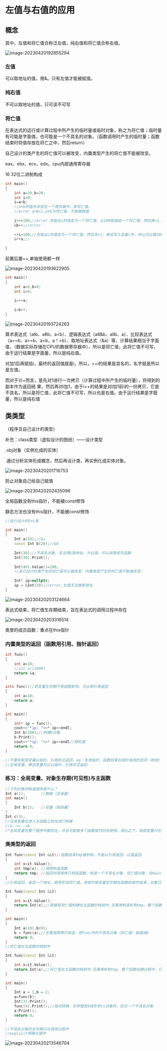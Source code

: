# 左值与右值的应用

## 概念

其中，左值和将亡值合称泛左值，纯右值和将亡值合称右值。

![image-20230420192855294](C:\Users\VoN\AppData\Roaming\Typora\typora-user-images\image-20230420192855294.png)

### 左值

可以取地址的值，用&。只有左值才能被赋值。

### 纯右值

不可以取地址的值，只可读不可写

### 将亡值

在表达式的运行或计算过程中所产生的临时量或临时对象，称之为将亡值；临时量有可能是字面值，也可能是一个不具名的对象。（函数调用时产生的临时量；函数结束时将值存放在将亡之中，然后return）

自己设计的类产生的将亡值可以被改变，内置类型产生的将亡值不能被改变。

eax，ebx，ecx，edx。cpu内部通用寄存器

16      32位二进制构成

```c++
int main()
{
    int a=10,b=20;
    int i=0;
    i=a+b;
    //a+b的值先存放在一个寄存器中，即将亡值，
    //error a+b=i,a+b为将亡值，不能被赋值
    
    i++=100;//error 先取出i的值变为一个将亡值，让100赋值给一个将亡值，然后再+1.(内置类型产生的将亡值,即纯右值不能被修改)
    &b++;//error
    
    ++i=100;//先取出i的值变为一个将亡值，然后先+1，再会写入变量i中，所以可以被100赋值
    &++a;//
    
}
```

前置后置++,单独使用都一样

![image-20230420193622905](C:\Users\VoN\AppData\Roaming\Typora\typora-user-images\image-20230420193622905.png)

```c++
int main()
{
    int a=0,b=0;
    int i=0;
    
    i=++a;
    
    i=b++;
}
```

![image-20230420193724263](C:\Users\VoN\AppData\Roaming\Typora\typora-user-images\image-20230420193724263.png)

算术表达式（atb、a8b、a<b）、逻辑表达式（a8&b、allb、a）、比较表达式（a==b、a>=b、a<b，a！=b）、取地址表达式（&a）等，计算结果相当于字面值，（数据实际存储在CPU的数据寄存器中），所以是将亡值，此将亡值不可写，由于运行结果是字面量，所以是纯右值。

对加1后再赋给i，最终的返回值就是i，所以，++i的结果是具名的，名字就是所以是左值。

而对于计+而言，是先对1进行一次拷贝（计算过程中所产生的临时量），将得到的副本作为返回结
果，然后再对i加1，由于i++的结果是对i加1前i的一份拷贝，它是不具名，所以是将亡值，此将亡值不可写，所以也是右值。由于运行结果是字面量，所以是纯右值

## 类类型

（程序员自己设计的类型）

补充：class类型（虚拟设计的图纸）——设计类型

​			obj对象（实例化成的实体）

​			通过分析实体形成概念，然后再设计类，再实例化成实体对象。

![image-20230420201716753](C:\Users\VoN\AppData\Roaming\Typora\typora-user-images\image-20230420201716753.png)

防止对象自己给自己赋值

![image-20230420202435096](C:\Users\VoN\AppData\Roaming\Typora\typora-user-images\image-20230420202435096.png)

全局函数没有this指针，不能被const修饰

静态方法也没有this指针，不能被const修饰



```c++
//自行设计的Int类

int main()
{
    Int a(10);//&a
    const Int b(20);//&b
    
    Int(30);//不具名对象，无法用&取地址，为右值，可以调用成员函数
    Int(30).Print();
    
    Int(40).Value()=100;
    //自己设计的类产生的将亡值可以被改变，内置类型产生的将亡值不能被改变。
    
    Int* ip=nullptr;
    ip = &Int(50);//error,右值无法被取地址
}
```

![image-20230420203124664](C:\Users\VoN\AppData\Roaming\Typora\typora-user-images\image-20230420203124664.png)

表达式结束，将亡值生存期结束，旨在表达式的调用过程中存在

![image-20230420203316514](C:\Users\VoN\AppData\Roaming\Typora\typora-user-images\image-20230420203316514.png)

类里的成员函数：重点在this指针

### 内置类型的返回（函数用引用、指针返回）

```c++
int func()
{
	int a=10;
    //int ar[1000]
    return &a;
}

int& func()//若变量生存期不受函数影响，可以用引用返回
{
	int a=10;
    return a;
}

int main()
{
    int* ip = func();
    cout<<"*ip: "<<* ip<<endl;
    Int b(200);//构建b对象
    b.Print();
    cout<<"*ip: "<<* ip<<endl//随机值
    return 0;
}

//不要将局部变量以指针、引用形式返回，eg：失效指针，函数结束后指针指向的空间（栈帧）已经被释放，引用同理。		函数结束返回，释放栈帧。
//全局变量、静态变量可以以指针、引用形式返回
```

### 练习：全局变量、对象生存期(可见性)与主函数

```c++
//下列对象的构造顺序是什么？
Int a(1);		//数据（全局量）
int main()
{
	Int b(2);	//变量（局部量）
}
Int c(3);
//全局变量在进入主函数之前先进行构建
//a-->c-->b
/*全局变量在整个程序中都存在，并且可能被多个函数或代码块使用。相比之下，局部变量只在它们所在的函数或代码块中存在，并且通常只被用于临时存储数据。因此，全局变量更容易被看作是程序中的数据，而局部变量更容易被看作是程序中的变量。*/
```

### 类类型的返回



```c++
Int func(const Int &it)//函数结束tmp被析构，不能以引用返回，以值返回
{
    int x=it.Value();
    int tmp(x);	//调用构造函数
    return tmp;	//返回时调用拷贝构造函数，构造一个不具名对象，将亡值对象，在main中给b赋值完成后释放销毁，（tmp构建在主函数中，将其地址存放在eax寄存器中）
}
//引用返回，返回一个地址，避免形成将亡值，但有时候变量生存期在函数结束时结束，对象已经被析构，无法获得并返回对象变量地址。

Int func(const Int &it)
{   
    int x=it.Value();
    return Int(x);//直接把将亡值构建在主函数的栈帧中,无需再构造析构tmp，整个函数创建过程中，只创建一个对象
}

int main()
{
	Int a(10),b(0);
    b = func(a);//无需调用拷贝构造，把func中的不具名对象（将亡值）赋值给b
    return 0;
}
//将亡值在主函数的栈帧中
```



```c++
Int func(const Int &it)
{   
    int x=it.Value();
    return Int(x);//将亡值在主函数的栈帧中,无需再析构tmp，整个函数创建过程中，只创建一个函数
}

int main()
{
	Int a = 1,b = 2;
    a=func(b);
    Int(3).Print();
    func(4).Print();//隐式转换，实参整型4给形参it对象时，后见一个不具名对象
    a.Print();
    return 0;
}

//不具名对象的生存期只在调用过程中
//explicit明确关键字
```

![image-20230420213546704](C:\Users\VoN\AppData\Roaming\Typora\typora-user-images\image-20230420213546704.png)